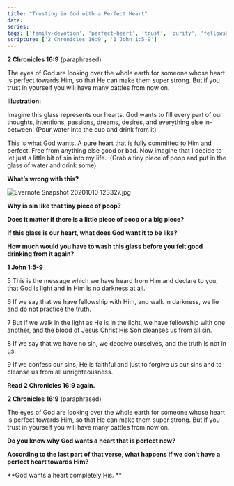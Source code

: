 ```yaml
---
title: "Trusting in God with a Perfect Heart"
date: 
series: 
tags: ['family-devotion', 'perfect-heart', 'trust', 'purity', 'fellowship', 'sin']
scripture: ['2 Chronicles 16:9', '1 John 1:5-9']
---
```


**2 Chronicles 16:9** (paraphrased)

The eyes of God are looking over the whole earth for someone whose heart is perfect towards Him, so that He can make them super strong. But if you trust in yourself you will have many battles from now on.

**Illustration:**

Imagine this glass represents our hearts. God wants to fill every part of our thoughts, intentions, passions, dreams, desires, and everything else in-between. (Pour water into the cup and drink from it)

This is what God wants. A pure heart that is fully committed to Him and perfect. Free from anything else good or bad. Now imagine that I decide to let just a little bit of sin into my life.  (Grab a tiny piece of poop and put in the glass of water and drink some)

**What’s wrong with this?**

![Evernote Snapshot 20201010 123327.jpg](Evernote%20Snapshot%2020201010%20123327.jpg)

**Why is sin like that tiny piece of poop?**

**Does it matter if there is a little piece of poop or a big piece?**

**If this glass is our heart, what does God want it to be like?**

**How much would you have to wash this glass before you felt good drinking from it again?**

**1 John 1:5-9**

5 This is the message which we have heard from Him and declare to you, that God is light and in Him is no darkness at all.

6 If we say that we have fellowship with Him, and walk in darkness, we lie and do not practice the truth.

7 But if we walk in the light as He is in the light, we have fellowship with one another, and the blood of Jesus Christ His Son cleanses us from all sin.

8 If we say that we have no sin, we deceive ourselves, and the truth is not in us.

9 If we confess our sins, He is faithful and just to forgive us our sins and to cleanse us from all unrighteousness.

**Read 2 Chronicles 16:9 again.**

**2 Chronicles 16:9** (paraphrased)

The eyes of God are looking over the whole earth for someone whose heart is perfect towards Him, so that He can make them super strong. But if you trust in yourself you will have many battles from now on.

**Do you know why God wants a heart that is perfect now?**

**According to the last part of that verse, what happens if we don’t have a perfect heart towards Him?**

**God wants a heart completely His. **